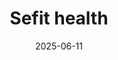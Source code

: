 ---  
layout: startup_page  
title: "Sefit health"  
id: "sefit.ch"  
permalink: "/sefithealthsefit.ch06112025/"  
website: "https://www.sefit.ch/"  
funding_round: "Strategic Investment"  
funding_amount: "CHF150K"  
investors: "Venture Kick"  
about: "Sefit health is developing Virtual Reality-based therapeutic tools to help individuals with impaired stimulus filtering, such as those with ADHD, ASD, or migraines, manage sensory overload and reduce medication dependence. The platform offers customized virtual-reality exposure therapy designed to improve daily functioning in social, educational, and work contexts."  
markets: "Healthtech, Software Development"  
hq: "Reinach, Aargau, Switzerland"  
founded_year: ""  
linkedin: "https://www.linkedin.com/company/sefit"  
twitter: ""  
instagram: ""  
facebook: ""  
crunchbase: "https://www.crunchbase.com/organization/sefit-health"  
pitchbook: ""  

date_display: "11-Jun-2025"  
date: "2025-06-11"

# SEO Optimization  
meta_title: "Sefit health - Strategic Investment Funding (CHF150K)"  
meta_description: "Sefit health, Sefit health is developing Virtual Reality-based therapeutic tools to help individuals with impaired stimulus filtering, such as those with ADHD, ASD,..."  
meta_keywords: "Sefit health, Healthtech, Software Development, Strategic Investment funding"  
canonical_url: "https://startup.projectstartups.com/sefithealthsefit.ch06112025/"  
---